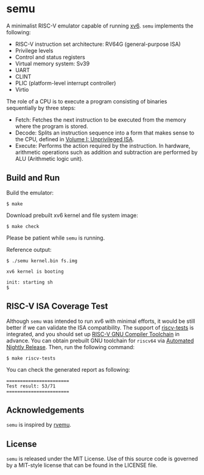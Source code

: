 # semu

A minimalist RISC-V emulator capable of running [xv6](https://github.com/mit-pdos/xv6-riscv).
`semu` implements the following:
- RISC-V instruction set architecture: RV64G (general-purpose ISA)
- Privilege levels
- Control and status registers
- Virtual memory system: Sv39
- UART
- CLINT
- PLIC (platform-level interrupt controller)
- Virtio

The role of a CPU is to execute a program consisting of binaries sequentially by three steps:
- Fetch: Fetches the next instruction to be executed from the memory where the program is stored.
- Decode: Splits an instruction sequence into a form that makes sense to the CPU, defined in [Volume I: Unprivileged ISA](https://riscv.org/technical/specifications/).
- Execute: Performs the action required by the instruction. In hardware, arithmetic operations such as addition and subtraction are performed by ALU (Arithmetic logic unit).

## Build and Run

Build the emulator:
```shell
$ make
```

Download prebuilt xv6 kernel and file system image:
```shell
$ make check
```

Please be patient while `semu` is running.

Reference output:
```
$ ./semu kernel.bin fs.img

xv6 kernel is booting

init: starting sh
$
```

## RISC-V ISA Coverage Test

Although `semu` was intended to run xv6 with minimal efforts, it would be still better if we can validate the ISA compatibility.
The support of [riscv-tests](https://github.com/riscv-software-src/riscv-tests) is integrated, and you should set up [RISC-V GNU Compiler Toolchain](https://github.com/riscv-collab/riscv-gnu-toolchain) in advance.
You can obtain prebuilt GNU toolchain for `riscv64` via [Automated Nightly Release](https://github.com/riscv-collab/riscv-gnu-toolchain/releases).
Then, run the following command:
```shell
$ make riscv-tests
```

You can check the generated report as following:
```
=======================
Test result: 53/71
=======================
```

## Acknowledgements

`semu` is inspired by [rvemu](https://github.com/d0iasm/rvemu).

## License

`semu` is released under the MIT License.
Use of this source code is governed by a MIT-style license that can be found in the LICENSE file.
